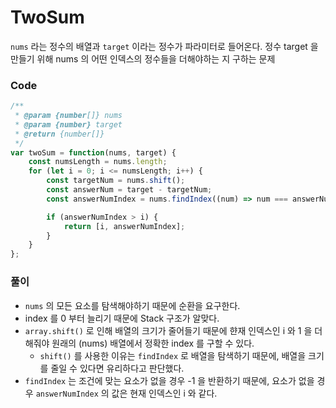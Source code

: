 # TwoSum
`nums` 라는 정수의 배열과 `target` 이라는 정수가 파라미터로 들어온다. 정수 target 을 만들기 위해 nums 의 어떤 인덱스의 정수들을 더해야하는 지 구하는 문제 

### Code
```javascript
/**
 * @param {number[]} nums
 * @param {number} target
 * @return {number[]}
 */
var twoSum = function(nums, target) {
    const numsLength = nums.length;
    for (let i = 0; i <= numsLength; i++) {
        const targetNum = nums.shift();
        const answerNum = target - targetNum;
        const answerNumIndex = nums.findIndex((num) => num === answerNum) + i + 1;

        if (answerNumIndex > i) {
            return [i, answerNumIndex];
        }
    }
};
```

### 풀이
  - `nums` 의 모든 요소를 탐색해야하기 때문에 순환을 요구한다. 
  - index 를 0 부터 늘리기 때문에 Stack 구조가 알맞다.
  - `array.shift()` 로 인해 배열의 크기가 줄어들기 때문에 햔재 인덱스인 i 와 1 을 더해줘야 원래의 (nums) 배열에서 정확한 index 를 구할 수 있다. 
    - `shift()` 를 사용한 이유는 `findIndex` 로 배열을 탐색하기 때문에, 배열을 크기를 줄일 수 있다면 유리하다고 판단했다.
  - `findIndex` 는 조건에 맞는 요소가 없을 경우 -1 을 반환하기 때문에, 요소가 없을 경우 `answerNumIndex` 의 값은 현재 인덱스인 i 와 같다. 
